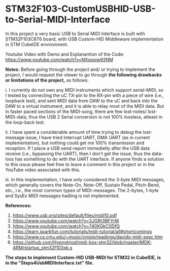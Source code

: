 # STM32F103-CustomUSBHID-USB-to-Serial-MIDI-Interface
In this project a very basic USB to Serial MIDI Interface is built with STM32F103C8T6 board, with USB Custom-HID Middleware implementation in STM CubeIDE environment.

Youtube Video with Demo and Explanantion of the Code: https://www.youtube.com/watch?v=NXoqsiw93NM

**Notes:** Before going through the project and/ or trying to implement the project, I would request the viewer to go through **the following drawbacks or limitations of the project,** as follows:

  i. I currently do not own any MIDI instruments which support serial-MIDI, so I tested by connecting the uC TX-pin to the RX-pin with a piece of wire (i.e., loopback test), and sent MIDI data from DAW to the uC and back into the DAW to a virtual instrument, and it is able to relay most of the MIDI data. But in faster paced sections of the MIDI-song, there are few lost-notes/ lost-MIDI-data, thus the USB 2 Serial conversion is not 100% lossless, atleast in the loop-back test.
  
  ii. I have spent a considerable amount of time trying to debug the lost-message issue, I have tried Interrupt UART, DMA UART (as in current implementation), but nothing could get me 100% transmission and reception. If I place a USB send-report immedietly after the USB data receive (i.e., bypassing the UART), then I don't get the issue, thus the data-loss has something to do with the UART interface. If anyone finds a solution to this issue please feel free to leave a comment in this project or in the YouTube video associated with this.
  
  iii. In this implementation, I have only considered the 3-byte MIDI messages, which generally covers the Note-On, Note-Off, Sustain Pedal, Pitch-Bend, etc., i.e., the most common types of MIDI-messages. The 2-bytes, 1-byte and SysEx MIDI messages hadling is not implemented. 


**References:**
1. https://www.usb.org/sites/default/files/midi10.pdf
2. https://www.youtube.com/watch?v=3JGRt3BFYrM
3. https://www.youtube.com/watch?v=740XGkC0DfQ
4. https://learn.sparkfun.com/tutorials/midi-tutorial/all#shortcomings
5. https://www.cs.cmu.edu/~music/cmsip/readings/davids-midi-spec.htm
6. https://github.com/Hypnotriod/midi-box-stm32/blob/master/MDK-ARM/startup_stm32f103xb.s


**The steps to implement Custom-HID USB-MIDI for STM32 in CubeIDE, is in the "Steps4UsbMIDIInterface.txt" file.**
